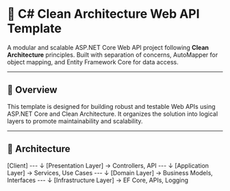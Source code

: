 # 🧱 C# Clean Architecture Web API Template

A modular and scalable ASP.NET Core Web API project following **Clean Architecture** principles. Built with separation of concerns, AutoMapper for object mapping, and Entity Framework Core for data access.

---



## 🧭 Overview

This template is designed for building robust and testable Web APIs using ASP.NET Core and Clean Architecture. It organizes the solution into logical layers to promote maintainability and scalability.

---

## 🧱 Architecture

[Client] ---
↓
[Presentation Layer] → Controllers, API ---
↓
[Application Layer] → Services, Use Cases ---
↓
[Domain Layer] → Business Models, Interfaces ---
↓
[Infrastructure Layer] → EF Core, APIs, Logging 

